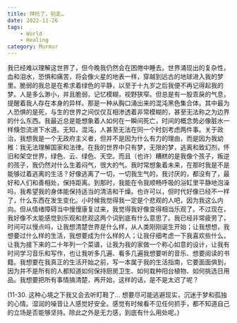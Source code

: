 ```yaml
---
title: 拜托了，别走…
date: 2022-11-26
tags:
    - World
    - Healing
category: Murmur
---
```


我已经难以理解这世界了，但今晚我仍然会在困倦中睡去。世界涌现出的复杂性，血和泪水，恐惧和痛苦，将会像火星的地表一样，穿越到远古的地球进入我的梦里。脆弱的我总是在希求着绿色的平静，以至于十九岁之后我便不再记得起我的梦。人是多么渺小，并且脆弱，记忆模糊，视野狭窄。但总是有一股乖戾的气息，提醒着我人存在本身的异样。那是一种从胸口涌出来的混沌黑色集合体。其中最为人恐惧的是死，与生的世界之间仅仅互相渗透着非常模糊的，甚至无法称之为边界的什么东西。我最近总是能想象着人如何在一瞬间死亡，时间的概念势必像脏水一样倏忽流进下水道。无知，混沌，人甚至无法在同一个时刻考虑两件事。关于政治，我想我是一个无政府主义者，但并不是因为什么有力的理由，而是因为我幼稚：我无法理解国家和法律。在我的世界中只有梦，无限的梦，逃离和致幻剂，怀旧和架空世界，绿色、云、绿色、天空。而且（也许）糟糕的是我像个孩子，叛逆的孩子，我仍然对什么生着闷气，很大的气。我时常想象着未来，在那时我是不是能够过着逃离的生活？好像逃离了一切，一切我生气的，我讨厌的，都没有了，最好和人们和善相处，保持距离。到那时，我能在令我顺畅呼吸的浴缸里平静地泡澡吗，我希望我的身体能保持适当的清洁和干燥。也许可以，但时代好像已经不一样了，什么东西在发生变化。小时候我觉得我一定是个悲观的人吧，因为我这么内向。但从情绪障碍当中慢慢康复过来，我觉得我好像变得相当乐观了。不过现在，我好像不太能感觉到乐观和悲观这两个词到底有什么意思了。我已经非常疲劳了，时间可以慢点吗，让我想清楚世界是什么样，从人类刚刚诞生开始；让我想想，我想要过什么样的生活，我想要成为什么样的人；让我仔细考虑一下我喜欢些什么，让我为接下来的二十年列一个菜谱，让我为我的家做一个称心如意的设计，让我有时间学习音乐和写作，也让我听多几遍、看多几遍我想要听的音乐、想要阅读的书籍。我想要在我真正的生活开始之前，写一本属于我的生活指南，它要面面俱到，因为并不是所有的人都知道如何保持厨房卫生、如何栽种阳台植物、如何挑选日用品。我想要把所有事情搞清楚，再开始，这样的话，是不是太迟了呢？

(11-30. 这种心境之下我又会去听盯鞋了… 想要尽可能逃避现实，沉迷于梦和孤独的心情。湿润的噪音让人感觉好安全。感觉有时候看不见任何抓手，都不知道自己的立场是否能够坚持。除此之外是无力感，到底有什么用处呢。)
